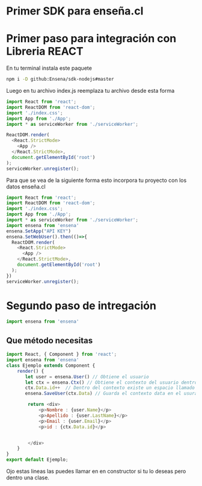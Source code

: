 # Primer SDK para enseña.cl

# Primer paso para integración con Libreria REACT

En tu terminal instala este paquete
``` bash
npm i -D github:Ensena/sdk-nodejs#master
```


Luego en tu archivo index.js reemplaza tu archivo desde esta forma
``` js
import React from 'react';
import ReactDOM from 'react-dom';
import './index.css';
import App from './App';
import * as serviceWorker from './serviceWorker';

ReactDOM.render(
  <React.StrictMode>
    <App />
  </React.StrictMode>,
  document.getElementById('root')
);
serviceWorker.unregister();
```
Para que se vea de la siguiente forma esto incorpora tu proyecto con los datos enseña.cl
``` js
import React from 'react';
import ReactDOM from 'react-dom';
import './index.css';
import App from './App';
import * as serviceWorker from './serviceWorker';
import ensena from 'ensena'
ensena.SetApp("API KEY")
ensena.SetWebUser().then(()=>{
  ReactDOM.render(
    <React.StrictMode>
      <App />
    </React.StrictMode>,
    document.getElementById('root')
  );
})
serviceWorker.unregister();
```

# Segundo paso de intregación
``` js 
import ensena from 'ensena'
```
## Que método necesitas 

``` js 
import React, { Component } from 'react';
import ensena from 'ensena'
class Ejemplo extends Component {
    render() {
       let user = ensena.User() // Obtiene el usuario
       let ctx = ensena.Ctx() // Obtiene el contexto del usuario dentro de este existe User que el usuario que esta en la linea anterior
       ctx.Data.id++  // Dentro del contexto existe un espacio llamado Data el cual sirve para que la aplicacion pueda guardar algo y recuperarlo posteriormente
       ensena.SaveUser(ctx.Data) // Guarda el contexto data en el usuraio correspondiente 

        return <div>
            <p>Nombre : {user.Name}</p>
            <p>Apellido : {user.LastName}</p>
            <p>Email : {user.Email}</p>
            <p>id : {ctx.Data.id}</p>


        </div>
    }
}
export default Ejemplo;
```

Ojo estas lineas las puedes llamar en en constructor si tu lo deseas pero dentro una clase.
